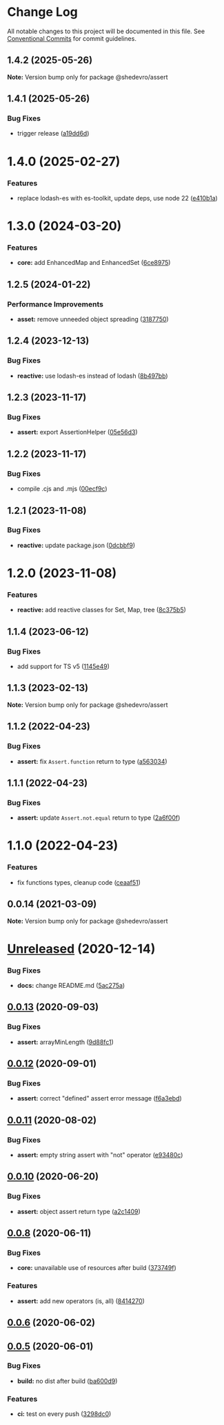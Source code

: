 # Change Log

All notable changes to this project will be documented in this file.
See [Conventional Commits](https://conventionalcommits.org) for commit guidelines.

## 1.4.2 (2025-05-26)

**Note:** Version bump only for package @shedevro/assert





## 1.4.1 (2025-05-26)


### Bug Fixes

* trigger release ([a19dd6d](https://github.com/Shedevro/web-utils/commit/a19dd6d0c6eac2be28ca8c206da12fa7f8cca6c1))





# 1.4.0 (2025-02-27)


### Features

* replace lodash-es with es-toolkit, update deps, use node 22 ([e410b1a](https://github.com/Shedevro/web-utils/commit/e410b1ac52ef05891292274c7bd2ea31338b33bc))





# 1.3.0 (2024-03-20)


### Features

* **core:** add EnhancedMap and EnhancedSet ([6ce8975](https://github.com/Shedevro/web-utils/commit/6ce89751d48b984eaba2d48ac04db69598ee35bd))





## 1.2.5 (2024-01-22)


### Performance Improvements

* **asset:** remove unneeded object spreading ([3187750](https://github.com/Shedevro/web-utils/commit/31877502500e3d68669c4f86d38ba264c8557285))





## 1.2.4 (2023-12-13)


### Bug Fixes

* **reactive:** use lodash-es instead of lodash ([8b497bb](https://github.com/Shedevro/web-utils/commit/8b497bbec35de76b146199adbf59adf086568897))





## 1.2.3 (2023-11-17)


### Bug Fixes

* **assert:** export AssertionHelper ([05e56d3](https://github.com/Shedevro/web-utils/commit/05e56d36ef4ff786b0fa7f5a4d50eeac16d08570))





## 1.2.2 (2023-11-17)


### Bug Fixes

* compile .cjs and .mjs ([00ecf9c](https://github.com/Shedevro/web-utils/commit/00ecf9c6c39f6c7cb719d265d52f58a11e51e061))





## 1.2.1 (2023-11-08)


### Bug Fixes

* **reactive:** update package.json ([0dcbbf9](https://github.com/Shedevro/web-utils/commit/0dcbbf94f4930c8836d57a90fbfab74b050b0fc5))





# 1.2.0 (2023-11-08)


### Features

* **reactive:** add reactive classes for Set, Map, tree ([8c375b5](https://github.com/Shedevro/web-utils/commit/8c375b5407f1ca4ceecdd6868ae60ac0b5c8074b))





## 1.1.4 (2023-06-12)


### Bug Fixes

* add support for TS v5 ([1145e49](https://github.com/Shedevro/web-utils/commit/1145e49947858250607b93f5156f468f31980b47))





## 1.1.3 (2023-02-13)

**Note:** Version bump only for package @shedevro/assert





## 1.1.2 (2022-04-23)


### Bug Fixes

* **assert:** fix `Assert.function` return to type ([a563034](https://github.com/Shedevro/web-utils/commit/a563034c21842155dd8d60097ef6f211f7308ba2))





## 1.1.1 (2022-04-23)


### Bug Fixes

* **assert:** update `Assert.not.equal` return to type ([2a6f00f](https://github.com/Shedevro/web-utils/commit/2a6f00fcaafc1d6be5295d7f36dcb611ed37cde0))





# 1.1.0 (2022-04-23)


### Features

* fix functions types, cleanup code ([ceaaf51](https://github.com/Shedevro/web-utils/commit/ceaaf51ce335a2a3b4f0a4dc013db10fadda53ec))





## 0.0.14 (2021-03-09)

**Note:** Version bump only for package @shedevro/assert





# [Unreleased](https://github.com/Shedevro/web-utils/compare/v0.0.13...5ac275aa6230bc93933282df7d277718ee3077a3) (2020-12-14)


### Bug Fixes

* **docs:** change README.md ([5ac275a](https://github.com/Shedevro/web-utils/commit/5ac275aa6230bc93933282df7d277718ee3077a3))



## [0.0.13](https://github.com/Shedevro/web-utils/compare/v0.0.12...v0.0.13) (2020-09-03)


### Bug Fixes

* **assert:** arrayMinLength ([9d88fc1](https://github.com/Shedevro/web-utils/commit/9d88fc1ad73e68a63eeb9ce4333fb93c579b708a))



## [0.0.12](https://github.com/Shedevro/web-utils/compare/v0.0.11...v0.0.12) (2020-09-01)


### Bug Fixes

* **assert:** correct "defined" assert error message ([f6a3ebd](https://github.com/Shedevro/web-utils/commit/f6a3ebde5031e062888e00e3cbcf10fc7387ebd3))



## [0.0.11](https://github.com/Shedevro/web-utils/compare/v0.0.10...v0.0.11) (2020-08-02)


### Bug Fixes

* **assert:** empty string assert with "not" operator ([e93480c](https://github.com/Shedevro/web-utils/commit/e93480c951e31073ab63ea41323d1d9d23bf1361))



## [0.0.10](https://github.com/Shedevro/web-utils/compare/v0.0.8...v0.0.10) (2020-06-20)


### Bug Fixes

* **assert:** object assert return type ([a2c1409](https://github.com/Shedevro/web-utils/commit/a2c14096c89c1aa0703dc0351689b2b747984066))



## [0.0.8](https://github.com/Shedevro/web-utils/compare/v0.0.6...v0.0.8) (2020-06-11)


### Bug Fixes

* **core:** unavailable use of resources after build ([373749f](https://github.com/Shedevro/web-utils/commit/373749f2debb704c5eef4ccd42bba7680ce21f21))


### Features

* **assert:** add new operators (is, all) ([8414270](https://github.com/Shedevro/web-utils/commit/8414270db2edcc84a1a7c8b6329a185ddb0c58be))



## [0.0.6](https://github.com/Shedevro/web-utils/compare/v0.0.5...v0.0.6) (2020-06-02)



## [0.0.5](https://github.com/Shedevro/web-utils/compare/ba600d9b4aa68daf8856e1b86344591417ba280d...v0.0.5) (2020-06-01)


### Bug Fixes

* **build:** no dist after build ([ba600d9](https://github.com/Shedevro/web-utils/commit/ba600d9b4aa68daf8856e1b86344591417ba280d))


### Features

* **ci:** test on every push ([3298dc0](https://github.com/Shedevro/web-utils/commit/3298dc0f83e511b347766dfe418d33f8b2a460d1))
